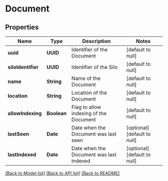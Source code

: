 # Document
## Properties

| Name | Type | Description | Notes |
|------------ | ------------- | ------------- | -------------|
| **uuid** | **UUID** | Identifier of the Document | [default to null] |
| **siloIdentifier** | **UUID** | Identifier of the Silo | [default to null] |
| **name** | **String** | Name of the Document | [default to null] |
| **location** | **String** | Location of the Document | [default to null] |
| **allowIndexing** | **Boolean** | Flag to allow indexing of the Document | [default to null] |
| **lastSeen** | **Date** | Date when the Document was last seen | [optional] [default to null] |
| **lastIndexed** | **Date** | Date when the Document was last indexed | [optional] [default to null] |

[[Back to Model list]](../README.md#documentation-for-models) [[Back to API list]](../README.md#documentation-for-api-endpoints) [[Back to README]](../README.md)

